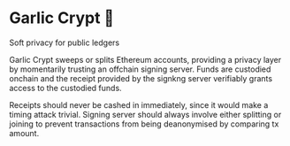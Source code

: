 
# Garlic Crypt 🧄
Soft privacy for public ledgers

Garlic Crypt sweeps or splits Ethereum accounts, providing a privacy layer by momentarily trusting an offchain signing server.
Funds are custodied onchain and the receipt provided by the signkng server verifiably grants access to the custodied funds.

Receipts should never be cashed in immediately, since it would make a timing attack trivial.
Signing server should always involve either splitting or joining to prevent transactions from being deanonymised by comparing tx amount.



